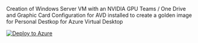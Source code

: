 Creation of Windows Server VM with an NVIDIA GPU Teams / One Drive and Graphic Card Configuration for AVD installed to create a golden image for Personal Destkop for Azure Virtual Desktop

[![Deploy to Azure](https://aka.ms/deploytoazurebutton)](https://portal.azure.com/#create/Microsoft.Template/uri/https://raw.githubusercontent.com/Aldebarancloud/WVD-Quickstart/main/Module-4-Golden-Image-Creation/VM-WindowsServer-with-graphic-card/Nvdia-VM/Golden-Image-With-Teams-OneDrive-plus-Software/GoldenImageNVIDIA-Server.json)
